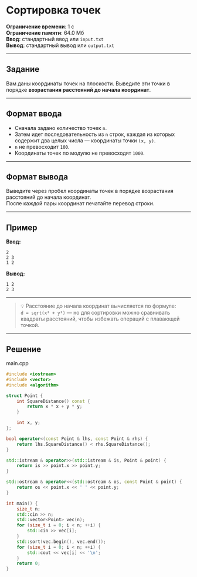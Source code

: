 # Сортировка точек

**Ограничение времени**: 1 с  
**Ограничение памяти**: 64.0 Мб  
**Ввод**: стандартный ввод или `input.txt`  
**Вывод**: стандартный вывод или `output.txt`

---

## Задание

Вам даны координаты точек на плоскости. Выведите эти точки в порядке **возрастания расстояний до начала координат**.

---

## Формат ввода

- Сначала задано количество точек `n`.
- Затем идет последовательность из `n` строк, каждая из которых содержит два целых числа — координаты точки `(x, y)`.
- `n` не превосходит `100`.
- Координаты точек по модулю не превосходят `1000`.

---

## Формат вывода

Выведите через пробел координаты точек в порядке возрастания расстояний до начала координат.  
После каждой пары координат печатайте перевод строки.

---

## Пример

**Ввод:**
```text
2
2 3
1 2
```

**Вывод:**
```text
1 2
2 3
```

---

> 💡 Расстояние до начала координат вычисляется по формуле:  
> `d = sqrt(x² + y²)` — но для сортировки можно сравнивать квадраты расстояний, чтобы избежать операций с плавающей точкой.

---

## Решение

main.cpp
```cpp
#include <iostream>
#include <vector>
#include <algorithm>

struct Point {
    int SquareDistance() const {
        return x * x + y * y;
    }

    int x, y;
};

bool operator<(const Point & lhs, const Point & rhs) {
    return lhs.SquareDistance() < rhs.SquareDistance();
}

std::istream & operator>>(std::istream & is, Point & point) {
    return is >> point.x >> point.y;
}

std::ostream & operator<<(std::ostream & os, const Point & point) {
    return os << point.x << ' ' << point.y;
}

int main() {
    size_t n;
    std::cin >> n;
    std::vector<Point> vec(n);
    for (size_t i = 0; i < n; ++i) {
        std::cin >> vec[i];
    }
    std::sort(vec.begin(), vec.end());
    for (size_t i = 0; i < n; ++i) {
        std::cout << vec[i] << '\n';
    }
    return 0;
}
```
